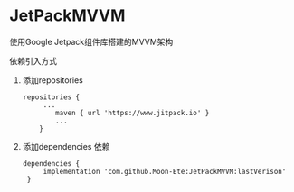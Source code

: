# JetPackMVVM

使用Google Jetpack组件库搭建的MVVM架构

依赖引入方式

1. 添加repositories

   ```
   repositories {
   		...
           maven { url 'https://www.jitpack.io' }
           ...
       }
   ```



2. 添加dependencies 依赖

   ```
   dependencies {
   		implementation 'com.github.Moon-Ete:JetPackMVVM:lastVerison'
   	}
   ```

   

